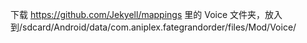 下载 https://github.com/Jekyell/mappings 里的 Voice 文件夹，放入到/sdcard/Android/data/com.aniplex.fategrandorder/files/Mod/Voice/
